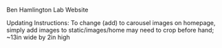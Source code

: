 Ben Hamlington Lab Website

Updating Instructions:
	To change (add) to carousel images on homepage, simply add images to static/images/home
	may need to crop before hand; ~13in wide by 2in high
